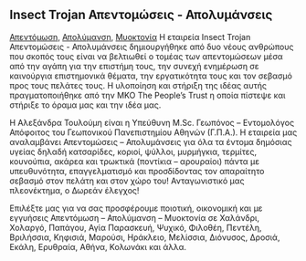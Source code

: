 ## Insect Trojan Απεντομώσεις - Απολυμάνσεις
<a title="Απεντόμωση" href="https://www.insect.gr">Απεντόμωση</a>, <a title="Απολύμανση" href="https://www.insect.gr/apolymansh/">Απολύμανση</a>, <a title="Μυοκτονία" href="https://www.insect.gr/myoktonia/">Μυοκτονία</a>
Η εταιρεία Insect Trojan Απεντομώσεις - Απολυμάνσεις δημιουργήθηκε από δυο νέους ανθρώπους που σκοπός τους είναι να βελτιωθεί ο τομέας των απεντομώσεων μέσα από την αγάπη για την επιστήμη τους, την συνεχή ενημέρωση σε καινούργια επιστημονικά θέματα, την εργατικότητα τους και τον σεβασμό προς τους πελάτες τους.
Η υλοποίηση και στήριξη της ιδέας αυτής πραγματοποιήθηκε από την ΜΚΟ The People’s Trust η οποία πίστεψε και στήριξε το όραμα μας και την ιδέα μας.
 
Η Αλεξάνδρα Τουλούμη είναι η Υπεύθυνη M.Sc. Γεωπόνος – Εντομολόγος Απόφοιτος του Γεωπονικού Πανεπιστημίου Αθηνών (Γ.Π.Α.).
Η εταιρεία μας αναλαμβάνει Απεντομώσεις – Απολυμάνσεις για όλα τα έντομα δημόσιας υγείας δηλαδή κατσαρίδες, κοριοί, ψύλλοι, μυρμήγκια, τερμίτες, κουνούπια, ακάρεα και τρωκτικά (ποντίκια – αρουραίοι) πάντα με υπευθυνότητα, επαγγελματισμό και προσδίδοντας τον απαραίτητο σεβασμό στον πελάτη και στον χώρο του! Ανταγωνιστικό μας πλεονέκτημα, ο Δωρεάν έλεγχος!
 
Επιλέξτε μας για να σας προσφέρουμε ποιοτική, οικονομική και με εγγυήσεις Απεντόμωση – Απολύμανση – Μυοκτονία σε
Χαλάνδρι, Χολαργό, Παπάγου, Αγία Παρασκευή, Ψυχικό, Φιλοθέη, Πεντέλη, Βριλήσσια, Κηφισιά, Μαρούσι, Ηράκλειο, Μελίσσια, Διόνυσος, Δροσιά, Εκάλη, Ερυθραία, Αθήνα, Κολωνάκι και άλλα.
